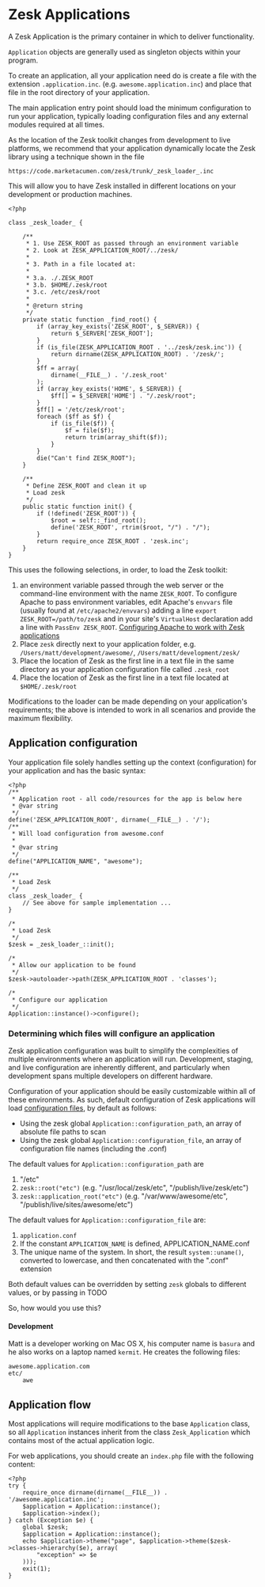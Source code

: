 # Zesk Applications

A Zesk Application is the primary container in which to deliver functionality. 

`Application` objects are generally used as singleton objects within your program.

To create an application, all your application need do is create a file with the extension `.application.inc`. (e.g. `awesome.application.inc`) and place that file in the root directory of your application.

The main application entry point should load the minimum configuration to run your application, typically loading configuration files and any external modules required at all times.

As the location of the Zesk toolkit changes from development to live platforms, we recommend that your application dynamically locate the Zesk library using a technique shown in the file

	https://code.marketacumen.com/zesk/trunk/_zesk_loader_.inc

This will allow you to have Zesk installed in different locations on your development or production machines. 

	<?php
	
	class _zesk_loader_ {

		/**
		 * 1. Use ZESK_ROOT as passed through an environment variable 
		 * 2. Look at ZESK_APPLICATION_ROOT/../zesk/
		 * 
		 * 3. Path in a file located at:
		 * 
		 * 3.a. ./.ZESK_ROOT
		 * 3.b. $HOME/.zesk/root
		 * 3.c. /etc/zesk/root
		 * 
		 * @return string
		 */
		private static function _find_root() {
			if (array_key_exists('ZESK_ROOT', $_SERVER)) {
				return $_SERVER['ZESK_ROOT'];
			}
			if (is_file(ZESK_APPLICATION_ROOT . '../zesk/zesk.inc')) {
				return dirname(ZESK_APPLICATION_ROOT) . '/zesk/';
			}
			$ff = array(
				dirname(__FILE__) . '/.zesk_root'
			);
			if (array_key_exists('HOME', $_SERVER)) {
				$ff[] = $_SERVER['HOME'] . "/.zesk/root";
			}
			$ff[] = '/etc/zesk/root';
			foreach ($ff as $f) {
				if (is_file($f)) {
					$f = file($f);
					return trim(array_shift($f));
				}
			}
			die("Can't find ZESK_ROOT");
		}

		/**
		 * Define ZESK_ROOT and clean it up
		 * Load zesk
		 */
		public static function init() {
			if (!defined('ZESK_ROOT')) {
				$root = self::_find_root();
				define('ZESK_ROOT', rtrim($root, "/") . "/");
			}
			return require_once ZESK_ROOT . 'zesk.inc';
		}
	}

This uses the following selections, in order, to load the Zesk toolkit:

1. an environment variable passed through the web server or the command-line environment with the name `ZESK_ROOT`. To configure Apache to pass environment variables, edit Apache's `envvars` file (usually found at `/etc/apache2/envvars`) adding a line `export ZESK_ROOT=/path/to/zesk` and in your site's `VirtualHost` declaration add a line with `PassEnv ZESK_ROOT`. [Configuring Apache to work with Zesk applications](./apache.md)
1. Place `zesk` directly next to your application folder, e.g. `/Users/matt/development/awesome/`, `/Users/matt/development/zesk/`
1. Place the location of Zesk as the first line in a text file in the same directory as your application configuration file called `.zesk_root`
1. Place the location of Zesk as the first line in a text file located at `$HOME/.zesk/root`

Modifications to the loader can be made depending on your application's requirements; the above is intended to work in all scenarios and provide the maximum flexibility.

## Application configuration

Your application file solely handles setting up the context (configuration) for your application and has the basic syntax:

	<?php
	/**
	 * Application root - all code/resources for the app is below here
	 * @var string
	 */
	define('ZESK_APPLICATION_ROOT', dirname(__FILE__) . '/');
	/**
	 * Will load configuration from awesome.conf
	 *
	 * @var string
	 */
	define("APPLICATION_NAME", "awesome");

	/**
	 * Load Zesk
	 */
	class _zesk_loader_ {
		// See above for sample implementation ...
	}

	/*
	 * Load Zesk
	 */
	$zesk = _zesk_loader_::init();

	/*
	 * Allow our application to be found
	 */
	$zesk->autoloader->path(ZESK_APPLICATION_ROOT . 'classes');

	/*
	 * Configure our application
	 */
	Application::instance()->configure();


### Determining which files will configure an application

Zesk application configuration was built to simplify the complexities of multiple environments where an application will run. Development, staging, and live configuration are inherently different, and particularly when development spans multiple developers on different hardware.

Configuration of your application should be easily customizable within all of these environments. As such, default configuration of Zesk applications will load [configuration files](/configuration-file-format), by default as follows:

- Using the zesk global `Application::configuration_path`, an array of absolute file paths to scan
- Using the zesk global `Application::configuration_file`, an array of configuration file names (including the .conf)

The default values for `Application::configuration_path` are 

1. "/etc"
1. `zesk::root("etc")` (e.g. "/usr/local/zesk/etc", "/publish/live/zesk/etc")
1. `zesk::application_root("etc")` (e.g. "/var/www/awesome/etc", "/publish/live/sites/awesome/etc")

The default values for `Application::configuration_file` are:

1. `application.conf`
1. If the constant `APPLICATION_NAME` is defined, APPLICATION_NAME.conf
1. The unique name of the system. In short, the result `system::uname()`, converted to lowercase, and then concatenated with the ".conf" extension

Both default values can be overridden by setting `zesk` globals to different values, or by passing in TODO

So, how would you use this?

#### Development

Matt is a developer working on Mac OS X, his computer name is `basura` and he also works on a laptop named `kermit`. He creates the following files:

	awesome.application.com
	etc/
		awe

## Application flow

Most applications will require modifications to the base `Application` class, so all `Application` instances inherit from the class `Zesk_Application` which contains most of the actual application logic.

For web applications, you should create an `index.php` file with the following content:

	<?php
	try {
		require_once dirname(dirname(__FILE__)) . '/awesome.application.inc';
		$application = Application::instance();
		$application->index();
	} catch (Exception $e) {
		global $zesk;
		$application = Application::instance();
		echo $application->theme("page", $application->theme($zesk->classes->hierarchy($e), array(
			"exception" => $e
		)));
		exit(1);
	}
	

